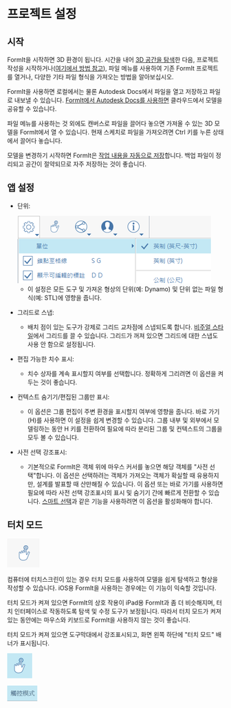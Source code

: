 # 프로젝트 설정

## 시작

FormIt을 시작하면 3D 환경이 됩니다. 시간을 내어 [3D 공간을 탐색](navigating-the-scene.md)한 다음, 프로젝트 작성을 시작하거나([여기에서 방법 참고](../formit-primer/)), 파일 메뉴를 사용하여 기존 FormIt 프로젝트를 열거나, 다양한 기타 파일 형식을 가져오는 방법을 알아보십시오.

FormIt을 사용하면 로컬에서는 물론 Autodesk Docs에서 파일을 열고 저장하고 파일로 내보낼 수 있습니다. [FormIt에서 Autodesk Docs를 사용하면](https://formit.autodesk.com/page/formit-autodesk-docs/) 클라우드에서 모델을 공유할 수 있습니다.

파일 메뉴를 사용하는 것 외에도 캔버스로 파일을 끌어다 놓으면 가져올 수 있는 3D 모델을 FormIt에서 열 수 있습니다. 현재 스케치로 파일을 가져오려면 Ctrl 키를 누른 상태에서 끌어다 놓습니다.

모델을 변경하기 시작하면 FormIt은 [작업 내용을 자동으로 저장](../tool-library/autosave.md)합니다. 백업 파일이 정리되고 공간이 절약되므로 자주 저장하는 것이 좋습니다.

## 앱 설정

*   단위:

    <img src="../.gitbook/assets/formit_units.png" alt="" data-size="original">

    * 이 설정은 모든 도구 및 가져온 형상의 단위(예: Dynamo) 및 단위 없는 파일 형식(예: STL)에 영향을 줍니다.
* 그리드로 스냅:
  * 배치 점이 있는 도구가 강제로 그리드 교차점에 스냅되도록 합니다. [비주얼 스타일](../formit-primer/part-i/visual-settings.md)에서 그리드를 끌 수 있습니다. 그리드가 꺼져 있으면 그리드에 대한 스냅도 사용 안 함으로 설정됩니다.
* 편집 가능한 치수 표시:
  * 치수 상자를 계속 표시할지 여부를 선택합니다. 정확하게 그리려면 이 옵션을 켜 두는 것이 좋습니다.
* 컨텍스트 숨기기/편집된 그룹만 표시:
  * 이 옵션은 그룹 편집이 주변 환경을 표시할지 여부에 영향을 줍니다. 바로 가기(H)를 사용하면 이 설정을 쉽게 변경할 수 있습니다. 그룹 내부 및 외부에서 모델링하는 동안 H 키를 전환하여 필요에 따라 분리된 그룹 및 컨텍스트의 그룹을 모두 볼 수 있습니다.
* 사전 선택 강조표시:
  * 기본적으로 FormIt은 객체 위에 마우스 커서를 놓으면 해당 객체를 "사전 선택"합니다. 이 옵션은 선택하려는 객체가 가져오는 객체가 확실할 때 유용하지만, 설계를 발표할 때 산만해질 수 있습니다. 이 옵션 또는 바로 가기를 사용하면 필요에 따라 사전 선택 강조표시의 표시 및 숨기기 간에 빠르게 전환할 수 있습니다. [스마트 선택](https://www.youtube.com/watch?v=akLeB1FADt4)과 같은 기능을 사용하려면 이 옵션을 활성화해야 합니다.

## 터치 모드

![](../.gitbook/assets/20190619-touch-mode-off.png)

컴퓨터에 터치스크린이 있는 경우 터치 모드를 사용하여 모델을 쉽게 탐색하고 형상을 작성할 수 있습니다. iOS용 FormIt을 사용하는 경우에는 이 기능이 익숙할 것입니다.

터치 모드가 켜져 있으면 FormIt의 상호 작용이 iPad용 FormIt과 좀 더 비슷해지며, 터치 인터페이스로 작동하도록 탐색 및 수정 도구가 보정됩니다. 따라서 터치 모드가 켜져 있는 동안에는 마우스와 키보드로 FormIt을 사용하지 않는 것이 좋습니다.

터치 모드가 켜져 있으면 도구막대에서 강조표시되고, 화면 왼쪽 하단에 "터치 모드" 배너가 표시됩니다.

![](../.gitbook/assets/20190619-touch-mode-on.png)

![](../.gitbook/assets/20190618-touch-mode-banner.png)
